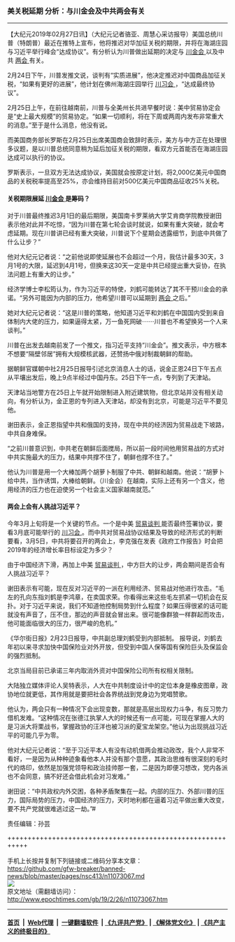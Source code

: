 ### 美关税延期 分析：与川金会及中共两会有关
------------------------

<p>
 【大纪元2019年02月27日讯】（大纪元记者骆亚、周慧心采访报导）美国总统川普（特朗普）最近在推特上宣布，他将推迟对华加征关税的期限，并将在海湖庄园与习近平举行峰会“达成协议”。有分析认为川普做出延期的决定与
 <a href="http://www.epochtimes.com/gb/tag/%E5%B7%9D%E9%87%91%E4%BC%9A.html">
  川金会
 </a>
 以及中共
 <a href="http://www.epochtimes.com/gb/tag/%E4%B8%A4%E4%BC%9A.html">
  两会
 </a>
 有关。
</p>
<p class="p1">
 <span class="s1">
  2月24日下午，川普发推文说，谈判有“实质进展”，他决定推迟对中国商品加征关税，“如果有更好的进展”，他计划在佛州海湖庄园举行
  <a href="http://www.epochtimes.com/gb/tag/%E5%B7%9D%E4%B9%A0%E4%BC%9A.html">
   川习会
  </a>
  ，“达成最终协议”。
 </span>
</p>
<p class="p1">
 <span class="s1">
  2月25日上午，在前往越南前，川普与全美州长共进早餐时说：美中贸易协定会是“史上最大规模”的贸易协定。“如果一切顺利，将在下周或两周内发布非常重大的消息。”至于是什么消息，他没有说。
 </span>
</p>
<p class="p1">
 <span class="s1">
  而美国商务部长罗斯在2月25日出席美国商会致辞时表示，美方与中方正在处理很多议题，是以川普总统同意稍为延后加征关税的期限，看双方元首能否在海湖庄园达成可以执行的协议。
 </span>
</p>
<p class="p1">
 <span class="s1">
  罗斯表示，一旦双方无法达成协议，美国就会按原定计划，将2,000亿美元中国商品的关税税率提高至25%，亦会维持目前对500亿美元中国商品征收25%关税。
 </span>
</p>
<h4 class="p1">
 <span class="s1">
  关税期限展延
  <a href="http://www.epochtimes.com/gb/tag/%E5%B7%9D%E9%87%91%E4%BC%9A.html">
   川金会
  </a>
  是筹码？
 </span>
</h4>
<p class="p2">
 <span class="s1">
  对于川普最终推迟3月1日的最后期限，美国南卡罗莱纳大学艾肯商学院教授谢田表示他对此并不吃惊，“因为川普在第七轮会谈时就说，如果有重大突破，就会考虑延期。现在川普讲已经有重大突破，川普说下个星期会透露细节，到底中共做了什么让步？”
 </span>
</p>
<p class="p2">
 <span class="s1">
  他对大纪元记者说：“之前他说即使延展也不会超过一个月，我估计最多30天，3月1号的大限，延迟到4月1号，但换来这30天一定是中共已经提出重大妥协，在执法问题上有重大的让步。”
 </span>
</p>
<p class="p1">
 <span class="s1">
  经济学博士李松筠认为，作为习近平的特使，刘鹤可能转达了其不干预川金会的承诺。“另外可能因为内部的压力，他希望川普可以延期到
  <a href="http://www.epochtimes.com/gb/tag/%E4%B8%A4%E4%BC%9A.html">
   两会
  </a>
  之后。”
 </span>
</p>
<p class="p1">
 <span class="s1">
  她对大纪元记者说：“这是川普的策略，他知道习近平和刘鹤在中国国内受到来自体制内大佬的压力，如果逼得太紧，万一鱼死网破⋯⋯川普也不希望换另一个人来谈判。”
 </span>
</p>
<p class="p1">
 <span class="s1">
  川普在出发去越南前发了一个推文，指习近平支持“川金会”。推文表示，中方根本不想要“隔壁邻居”拥有大规模核武器，还赞扬中俄对制裁朝鲜的帮助。
 </span>
</p>
<p class="p1">
 <span class="s1">
  据朝鲜官媒朝中社2月25日报导引述北京消息人士的话，说金正恩24日下午五点从平壤出发后，晚上9点半经过中国丹东。25日下午一点，专列到了天津站。
 </span>
</p>
<p class="p1">
 <span class="s1">
  天津站当地警方在25日上午就开始限制进入附近建筑物，但北京站并没有相关动向，有分析认为，金正恩的专列进入天津站，却没有到北京，可能是习近平不要见他。
 </span>
</p>
<p class="p2">
 <span class="s1">
  谢田表示，金正恩指望中共和俄国的支持，现在中共的经济因为贸易战走下坡路，中共自身难保。
 </span>
</p>
<p class="p2">
 <span class="s1">
  “之前川普意识到，中共老在朝鲜后面搅局，所以前一段时间他用贸易战的方式对中共实施最大的压力，结果中共撑不住了，朝鲜也撑不住了。”
 </span>
</p>
<p class="p2">
 <span class="s1">
  他认为川普是用一个大棒加两个胡萝卜制服了中共、朝鲜和越南。他说：“胡萝卜给中共，当作诱饵，大棒给朝鲜。（川金会）在越南，实际上还有另一个含义，他用经济的压力也在迫使另一个社会主义国家越南就范。”
 </span>
</p>
<h4 class="p1">
 <span class="s1">
  两会上会有人挑战习近平？
 </span>
</h4>
<p class="p1">
 <span class="s1">
  今年3月上旬将是一个关键的节点。一个是中美
  <a href="http://www.epochtimes.com/gb/tag/%E8%B4%B8%E6%98%93%E8%B0%88%E5%88%A4.html">
   贸易谈判
  </a>
  能否最终签署协议，要看3月底可能举行的
  <a href="http://www.epochtimes.com/gb/tag/%E5%B7%9D%E4%B9%A0%E4%BC%9A.html">
   川习会
  </a>
  。而中共对贸易战协议结果及导致的经济形式的判断要看，3月5日，中共将要召开的两会上，李克强在发表《政府工作报告》时会把2019年的经济增长率目标设定为多少？
 </span>
</p>
<p class="p1">
 <span class="s1">
  由于中国经济下滑，再加上中美
  <a href="http://www.epochtimes.com/gb/tag/%E8%B4%B8%E6%98%93%E8%B0%88%E5%88%A4.html">
   贸易谈判
  </a>
  ，中方巨大的让步，两会期间是否会有人挑战习近平？
 </span>
</p>
<p class="p2">
 <span class="s1">
  谢田表示有可能，现在反对习近平的一派在利用经济、贸易战对他进行攻击。“毛左的孔向东指刘鹤是李鸿章，在卖国求荣。你看得出来这些毛左抓紧一切机会在反扑。对于习近平来说，我们不知道他控制局势到什么程度？如果压得很紧的话可能就没有声音了，压不住，那边的声音就会冒出来。很可能像群狼一样群起而攻击，他可能面临很大的压力，很严峻的危机。”
 </span>
</p>
<p class="p3">
 <span class="s1">
  《华尔街日报》2月23日报导，中共副总理刘鹤受到内部抵制。
 </span>
 <span class="s1">
  报导说，刘鹤去年初以来寻求加快中国保险业对外开放，但受到中国人保等国有保险巨头及保监会的强烈抵制。
 </span>
</p>
<p class="p3">
 <span class="s1">
  北京当局目前已承诺三年内取消外资对中国保险公司所有权相关限制。
 </span>
</p>
<p class="p2">
 <span class="s1">
  大陆独立媒体评论人吴特表示，人大在中共制度设计中的定位本身是橡皮图章，政协地位就更低，其作用就是要把社会各界统战到党身边为党唱赞歌。
 </span>
</p>
<p class="p2">
 <span class="s1">
  他认为，两会只有一种情况下会出现变数，那就是高层出现权力斗争，有反习势力借机发难。“这种情况在张德江执掌人大的时候还有一点可能，可现在掌握人大的是习派大将栗战书，掌握政协的汪洋也被习派的夏宝龙架空。”他认为出现挑战习近平的可能几乎为零。
 </span>
</p>
<p class="p2">
 <span class="s1">
  他对大纪元记者说：“至于习近平本人有没有动机借两会推动政改，我个人非常不看好，一是因为从种种迹象看他本人并没有那个意愿，其政治思维有很深刻的毛时代的烙印，依然是加强党领导和政治挂帅那一套，二是因为即便习想改，党内各派也不会同意，搞不好还会借此机会对习发难。”
 </span>
</p>
<p class="p2">
 <span class="s1">
  谢田说：“中共政权内外交困，各种矛盾聚集在一起。内部的压力、外部川普的压力，国际局势的压力，中国经济的压力，天时地利都在逼着习近平做出重大改变，要不共产党就很难逃过这一劫。”#
 </span>
</p>
<p class="p2">
 责任编辑：孙芸
</p>

+++++++++++++++++++++++++++++++++++++++++++++++++++++++++++<br/><br/>
手机上长按并复制下列链接或二维码分享本文章：<br/>
https://github.com/gfw-breaker/banned-news/blob/master/pages/nsc413/n11073067.md <br/>
<a href='https://github.com/gfw-breaker/banned-news/blob/master/pages/nsc413/n11073067.md'><img src='https://github.com/gfw-breaker/banned-news/blob/master/pages/nsc413/n11073067.md.png'/></a> <br/>
原文地址（需翻墙访问）：http://www.epochtimes.com/gb/19/2/26/n11073067.htm


------------------------
#### [首页](https://github.com/gfw-breaker/banned-news/blob/master/README.md) &nbsp;|&nbsp; [Web代理](https://github.com/labour-camp/helloworld) &nbsp;|&nbsp; [一键翻墙软件](https://github.com/gfw-breaker/nogfw/blob/master/README.md) &nbsp;| [《九评共产党》](https://github.com/gfw-breaker/9ping.md/blob/master/README.md#九评之一评共产党是什么) | [《解体党文化》](https://github.com/gfw-breaker/jtdwh.md/blob/master/README.md) | [《共产主义的终极目的》](https://github.com/gfw-breaker/gczydzjmd.md/blob/master/README.md)

